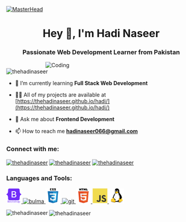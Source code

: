 [![MasterHead](https://as2.ftcdn.net/jpg/05/67/40/31/1000_F_567403147_WjV5fqGRjjPUkBOnXaaREKgVjZMC12M7.jpg)](https://thehadinaseer.github.io/hadi/)
<h1 align="center">Hey 👋, I'm Hadi Naseer</h1>
<h3 align="center">Passionate Web Development Learner from Pakistan</h3>
<img align="right" alt="Coding" width="400" src="https://cdn.dribbble.com/users/1162077/screenshots/3848914/programmer.gif">

<p align="left"> <img src="https://komarev.com/ghpvc/?username=thehadinaseer&label=Profile%20views&color=0e75b6&style=flat" alt="thehadinaseer" /> </p>

- 🌱 I’m currently learning **Full Stack Web Development**

- 👨‍💻 All of my projects are available at [https://thehadinaseer.github.io/hadi/](https://thehadinaseer.github.io/hadi/)

- 💬 Ask me about **Frontend Development**

- 📫 How to reach me **hadinaseer066@gmail.com**

<h3 align="left">Connect with me:</h3>
<p align="left">
<a href="https://linkedin.com/in/thehadinaseer" target="blank"><img align="center" src="https://raw.githubusercontent.com/rahuldkjain/github-profile-readme-generator/master/src/images/icons/Social/linked-in-alt.svg" alt="thehadinaseer" height="30" width="40" /></a>
<a href="https://fb.com/thehadinaseer" target="blank"><img align="center" src="https://raw.githubusercontent.com/rahuldkjain/github-profile-readme-generator/master/src/images/icons/Social/facebook.svg" alt="thehadinaseer" height="30" width="40" /></a>
<a href="https://instagram.com/thehadinaseer" target="blank"><img align="center" src="https://raw.githubusercontent.com/rahuldkjain/github-profile-readme-generator/master/src/images/icons/Social/instagram.svg" alt="thehadinaseer" height="30" width="40" /></a>
</p>

<h3 align="left">Languages and Tools:</h3>
<p align="left"> <a href="https://getbootstrap.com" target="_blank" rel="noreferrer"> <img src="https://raw.githubusercontent.com/devicons/devicon/master/icons/bootstrap/bootstrap-plain-wordmark.svg" alt="bootstrap" width="40" height="40"/> </a> <a href="https://bulma.io/" target="_blank" rel="noreferrer"> <img src="https://raw.githubusercontent.com/gilbarbara/logos/804dc257b59e144eaca5bc6ffd16949752c6f789/logos/bulma.svg" alt="bulma" width="40" height="40"/> </a> <a href="https://www.w3schools.com/css/" target="_blank" rel="noreferrer"> <img src="https://raw.githubusercontent.com/devicons/devicon/master/icons/css3/css3-original-wordmark.svg" alt="css3" width="40" height="40"/> </a> <a href="https://git-scm.com/" target="_blank" rel="noreferrer"> <img src="https://www.vectorlogo.zone/logos/git-scm/git-scm-icon.svg" alt="git" width="40" height="40"/> </a> <a href="https://www.w3.org/html/" target="_blank" rel="noreferrer"> <img src="https://raw.githubusercontent.com/devicons/devicon/master/icons/html5/html5-original-wordmark.svg" alt="html5" width="40" height="40"/> </a> <a href="https://developer.mozilla.org/en-US/docs/Web/JavaScript" target="_blank" rel="noreferrer"> <img src="https://raw.githubusercontent.com/devicons/devicon/master/icons/javascript/javascript-original.svg" alt="javascript" width="40" height="40"/> </a> <a href="https://www.linux.org/" target="_blank" rel="noreferrer"> <img src="https://raw.githubusercontent.com/devicons/devicon/master/icons/linux/linux-original.svg" alt="linux" width="40" height="40"/> </a> </p>

<p><img align="left" src="https://github-readme-stats.vercel.app/api/top-langs?username=thehadinaseer&show_icons=true&locale=en&layout=compact" alt="thehadinaseer" /></p>

<p>&nbsp;<img align="center" src="https://github-readme-stats.vercel.app/api?username=thehadinaseer&show_icons=true&locale=en" alt="thehadinaseer" /></p>
